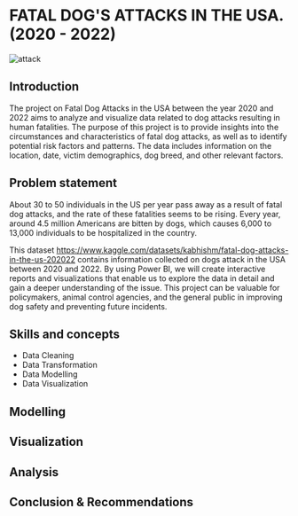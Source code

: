 # FATAL DOG'S ATTACKS IN THE USA.  (2020 - 2022)
![attack](https://www.keithstonelaw.com/wp-content/uploads/2016/08/shutterstock_662031211.jpg) 

## Introduction
The project on Fatal Dog Attacks in the USA between the year 2020 and 2022 aims to analyze and visualize data related to dog attacks resulting in human fatalities. The purpose of this project is to provide insights into the circumstances and characteristics of fatal dog attacks, as well as to identify potential risk factors and patterns. The data includes information on the location, date, victim demographics, dog breed, and other relevant factors. 

## Problem statement
About 30 to 50 individuals in the US per year pass away as a result of fatal dog attacks, and the rate of these fatalities seems to be rising. Every year, around 4.5 million Americans are bitten by dogs, which causes 6,000 to 13,000 individuals to be hospitalized in the country.

This dataset https://www.kaggle.com/datasets/kabhishm/fatal-dog-attacks-in-the-us-202022 contains information collected on dogs attack in the USA between 2020 and 2022. 
By using Power BI, we will create interactive reports and visualizations that enable us to explore the data in detail and gain a deeper understanding of the issue. This project can be valuable for policymakers, animal control agencies, and the general public in improving dog safety and preventing future incidents.

## Skills and concepts
* Data Cleaning
* Data Transformation
* Data Modelling
* Data Visualization

## Modelling

## Visualization

## Analysis

## Conclusion & Recommendations
